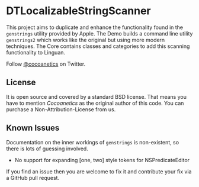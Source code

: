DTLocalizableStringScanner
==========================

This project aims to duplicate and enhance the functionality found in the `genstrings` utility provided by Apple. The Demo builds a command line utility `genstrings2` which works like the original but using more modern techniques. The Core contains classes and categories to add this scanning functionality to Linguan.

Follow [@cocoanetics](http://twitter.com/cocoanetics) on Twitter.

License
------- 
 
It is open source and covered by a standard BSD license. That means you have to mention *Cocoanetics* as the original author of this code. You can purchase a Non-Attribution-License from us.

Known Issues
------------

Documentation on the inner workings of `genstrings` is non-existent, so there is lots of guessing involved.

- No support for expanding [one, two] style tokens for NSPredicateEditor

If you find an issue then you are welcome to fix it and contribute your fix via a GitHub pull request.